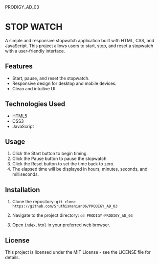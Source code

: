 PRODIGY_AD_03
# STOP WATCH

A simple and responsive stopwatch application built with HTML, CSS, and JavaScript. This project allows users to start, stop, and reset a stopwatch with a user-friendly interface.


## Features
- Start, pause, and reset the stopwatch.
- Responsive design for desktop and mobile devices.
- Clean and intuitive UI.


## Technologies Used
- HTML5
- CSS3
- JavaScript
 
## Usage
   1. Click the Start button to begin timing.
  2. Click the Pause button to pause the stopwatch.
3. Click the Reset button to set the time back to zero.
4. The elapsed time will be displayed in hours, minutes, seconds, and milliseconds.

## Installation
1. Clone the repository:
`git clone https://github.com/Sruthismanian06/PRODIGY_AD_03`

2. Navigate to the project directory:
`cd PRODIGY-PRODIGY_AD_03`

3. Open `index.html` in your preferred web browser.


## License
This project is licensed under the MIT License - see the LICENSE file for details.
